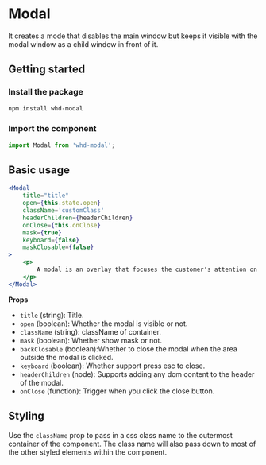 # Modal

It creates a mode that disables the main window but keeps it visible with the modal window as a child window in front of it.

## Getting started

### Install the package

```bash
npm install whd-modal
```

### Import the component

```js
import Modal from 'whd-modal';
```

## Basic usage

```jsx
<Modal 
    title="title" 
    open={this.state.open}
    className='customClass' 
    headerChildren={headerChildren}
    onClose={this.onClose}
    mask={true}
    keyboard={false}
    maskClosable={false}
>
    <p> 
        A modal is an overlay that focuses the customer's attention on a single task or set of controls. 
    </p>
</Modal>
```
**Props**

- `title` \(string\): Title.
- `open` \(boolean\): Whether the modal is visible or not.
- `className` \(string\): className of container.
- `mask` \(boolean\): Whether show mask or not.
- `backClosable` \(boolean\):Whether to close the modal when the area outside the modal is clicked.
- `keyboard` \(boolean\): Whether support press esc to close.
- `headerChildren` \(node\): Supports adding any dom content to the header of the modal.
- `onClose` \(function\): Trigger when you click the close button.

## Styling

Use the `className` prop to pass in a css class name to the outermost container of the component. The class name will also pass down to most of the other styled elements within the component.
